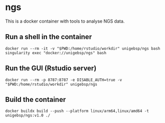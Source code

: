# ngs

This is a docker container with tools to analyse NGS data.

## Run a shell in the container
```
docker run --rm -it -v "$PWD:/home/rstudio/workdir" unigebsp/ngs bash
singularity exec "docker://unigebsp/ngs" bash
```

## Run the GUI (Rstudio server)
```
docker run --rm -p 8787:8787 -e DISABLE_AUTH=true -v "$PWD:/home/rstudio/workdir" unigebsp/ngs
```



## Build the container
```
docker buildx build --push --platform linux/arm64,linux/amd64 -t unigebsp/ngs:v1.0 ./
```

